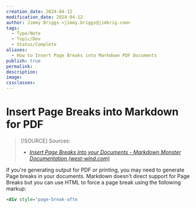 ```yaml
---
creation_date: 2024-04-12
modification_date: 2024-04-12
author: Jimmy Briggs <jimmy.briggs@jimbrig.com>
tags:
  - Type/Note
  - Topic/Dev
  - Status/Complete
aliases:
  - How to Insert Page Breaks into Markdown PDF Documents
publish: true
permalink:
description:
image:
cssclasses:
---
```


# Insert Page Breaks into Markdown for PDF

> [!SOURCE] Sources:
> - *[Insert Page Breaks into your Documents - Markdown Monster Documentation (west-wind.com)](https://markdownmonster.west-wind.com/docs/_5ne1ccv4t.htm)*

If you're generating output for PDF or printing, you may need to generate Page breaks in your documents. Markdown doesn't direct support for Page Breaks but you can use HTML to force a page break using the following markup:

```html
<div style="page-break-afte
```


